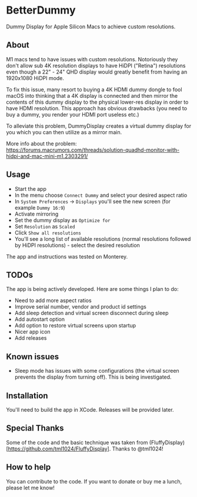 # BetterDummy

Dummy Display for Apple Silicon Macs to achieve custom resolutions.

## About

M1 macs tend to have issues with custom resolutions. Notoriously they don't allow sub 4K resolution displays to have HiDPI ("Retina") resolutions even though a 22" - 24" QHD display would greatly benefit from having an 1920x1080 HiDPI mode.

To fix this issue, many resort to buying a 4K HDMI dummy dongle to fool macOS into thinking that a 4K display is connected and then mirror the contents of this dummy display to the physical lower-res display in order to have HDMI resolution. This approach has obvious drawbacks (you need to buy a dummy, you render your HDMI port useless etc.)

To alleviate this problem, DummyDisplay creates a virtual dummy display for you which you can then utilize as a mirror main.

More info about the problem: https://forums.macrumors.com/threads/solution-quadhd-monitor-with-hidpi-and-mac-mini-m1.2303291/

## Usage

- Start the app
- In the menu choose `Connect Dummy` and select your desired aspect ratio
- In `System Preferences` -> `Displays` you'll see the new screen (for example `Dummy 16:9`)
- Activate mirroring
- Set the dummy display as `Optimize for`
- Set `Resolution` as `Scaled`
- Click `Show all resolutions`
- You'll see a long list of available resolutions (normal resolutions followed by HiDPI resolutions) - select the desired resolution

The app and instructions was tested on Monterey.

## TODOs

The app is being actively developed. Here are some things I plan to do:

- Need to add more aspect ratios
- Improve serial number, vendor and product id settings
- Add sleep detection and virtual screen disconnect during sleep
- Add autostart option
- Add option to restore virtual screens upon startup
- Nicer app icon
- Add releases

## Known issues

- Sleep mode has issues with some configurations (the virtual screen prevents the display from turning off). This is being investigated.

## Installation

You'll need to build the app in XCode. Releases will be provided later.

## Special Thanks

Some of the code and the basic technique was taken from (FluffyDisplay)[https://github.com/tml1024/FluffyDisplay]. Thanks to @tml1024!

## How to help

You can contribute to the code. If you want to donate or buy me a lunch, please let me know!
